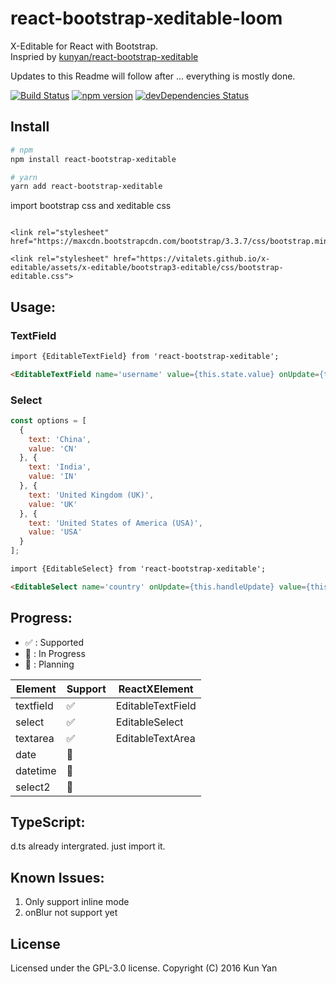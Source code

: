 # react-bootstrap-xeditable-loom

X-Editable for React with Bootstrap.  
Inspried by [kunyan/react-bootstrap-xeditable](https://github.com/kunyan/react-bootstrap-xeditable)

Updates to this Readme will follow after ... everything is mostly done.

[![Build Status](https://travis-ci.org/kunyan/react-bootstrap-xeditable.svg?branch=master)](https://travis-ci.org/kunyan/react-bootstrap-xeditable)
[![npm version](https://badge.fury.io/js/react-bootstrap-xeditable.svg)](https://badge.fury.io/js/react-bootstrap-xeditable)
[![devDependencies Status](https://david-dm.org/kunyan/react-bootstrap-xeditable/dev-status.svg)](https://david-dm.org/kunyan/react-bootstrap-xeditable?type=dev)

## Install

```bash
# npm
npm install react-bootstrap-xeditable

# yarn
yarn add react-bootstrap-xeditable
```

import bootstrap css and xeditable css
```

<link rel="stylesheet" href="https://maxcdn.bootstrapcdn.com/bootstrap/3.3.7/css/bootstrap.min.css">

<link rel="stylesheet" href="https://vitalets.github.io/x-editable/assets/x-editable/bootstrap3-editable/css/bootstrap-editable.css">
```

## Usage:

### TextField
```html
import {EditableTextField} from 'react-bootstrap-xeditable';

<EditableTextField name='username' value={this.state.value} onUpdate={this.handleUpdate} placeholder='Please input your username'/>
```

### Select
```javascript
const options = [
  {
    text: 'China',
    value: 'CN'
  }, {
    text: 'India',
    value: 'IN'
  }, {
    text: 'United Kingdom (UK)',
    value: 'UK'
  }, {
    text: 'United States of America (USA)',
    value: 'USA'
  }
];
```
```html
import {EditableSelect} from 'react-bootstrap-xeditable';

<EditableSelect name='country' onUpdate={this.handleUpdate} value={this.state.value} options={options}/>
```

## Progress:
* :white_check_mark: : Supported
* :runner: : In Progress
* :thought_balloon: : Planning

| Element | Support | ReactXElement |
| ------| ------ | ------ |
| textfield| :white_check_mark: | EditableTextField |
| select| :white_check_mark: | EditableSelect |
| textarea| :white_check_mark: | EditableTextArea |
| date| :thought_balloon: |  &nbsp; |
| datetime| :thought_balloon: | &nbsp; |
| select2| :thought_balloon: | &nbsp; |

## TypeScript:
d.ts already intergrated. just import it.

## Known Issues:

1. Only support inline mode
2. onBlur not support yet


## License
Licensed under the GPL-3.0 license.
Copyright (C) 2016 Kun Yan
